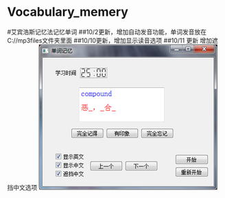 # Vocabulary_memery
#艾宾浩斯记忆法记忆单词
##10/2更新，增加自动发音功能，单词发音放在C://mp3files文件夹里面
##10/10更新，增加显示读音选项
##10/11 更新 增加遮挡中文选项
![更改显示选项](https://github.com/KID1412999/Vocabulary_memery/blob/master/TIM%E6%88%AA%E5%9B%BE20181011101910.png)

